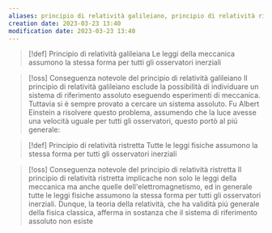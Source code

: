 ```yaml
---
aliases: principio di relatività galileiano, principio di relatività ristretta
creation date: 2023-03-23 13:40
modification date: 2023-03-23 13:40
---
```


>[!def] Principio di relatività galileiana
>Le leggi della meccanica assumono la stessa forma per tutti gli osservatori inerziali

>[!oss] Conseguenza notevole del principio di relatività galileiano
>Il principio di relatività galileiano esclude la possibilità di individuare un sistema di riferimento assoluto eseguendo esperimenti di meccanica. Tuttavia si è sempre provato a cercare un sistema assoluto. 
>Fu Albert Einstein a risolvere questo problema, assumendo che la luce avesse una velocità uguale per tutti gli osservatori, questo portò al piú generale:

>[!def] Principio di relatività ristretta
>Tutte le leggi fisiche assumono la stessa forma per tutti gli osservatori inerziali

>[!oss] Conseguenza notevole del principio di relatività ristretta
>Il principio di relatività ristretta implicache non solo le leggi della meccanica ma anche quelle dell'elettromagnetismo, ed in generale tutte le leggi fisiche assumono la stessa forma per tutti gli osservatori inerziali. Dunque, la teoria della relatività, che ha validità piú generale della fisica classica, afferma in sostanza che il sistema di riferimento assoluto non esiste


